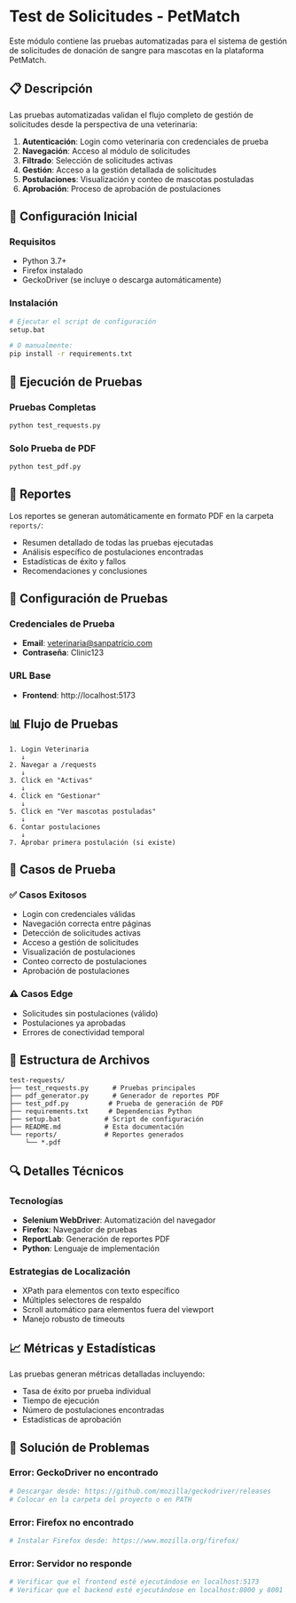 # Test de Solicitudes - PetMatch

Este módulo contiene las pruebas automatizadas para el sistema de gestión de solicitudes de donación de sangre para mascotas en la plataforma PetMatch.

## 📋 Descripción

Las pruebas automatizadas validan el flujo completo de gestión de solicitudes desde la perspectiva de una veterinaria:

1. **Autenticación**: Login como veterinaria con credenciales de prueba
2. **Navegación**: Acceso al módulo de solicitudes
3. **Filtrado**: Selección de solicitudes activas
4. **Gestión**: Acceso a la gestión detallada de solicitudes
5. **Postulaciones**: Visualización y conteo de mascotas postuladas
6. **Aprobación**: Proceso de aprobación de postulaciones

## 🚀 Configuración Inicial

### Requisitos

- Python 3.7+
- Firefox instalado
- GeckoDriver (se incluye o descarga automáticamente)

### Instalación

```bash
# Ejecutar el script de configuración
setup.bat

# O manualmente:
pip install -r requirements.txt
```

## 🧪 Ejecución de Pruebas

### Pruebas Completas

```bash
python test_requests.py
```

### Solo Prueba de PDF

```bash
python test_pdf.py
```

## 📄 Reportes

Los reportes se generan automáticamente en formato PDF en la carpeta `reports/`:

- Resumen detallado de todas las pruebas ejecutadas
- Análisis específico de postulaciones encontradas
- Estadísticas de éxito y fallos
- Recomendaciones y conclusiones

## 🔧 Configuración de Pruebas

### Credenciales de Prueba

- **Email**: veterinaria@sanpatricio.com
- **Contraseña**: Clinic123

### URL Base

- **Frontend**: http://localhost:5173

## 📊 Flujo de Pruebas

```
1. Login Veterinaria
   ↓
2. Navegar a /requests
   ↓
3. Click en "Activas"
   ↓
4. Click en "Gestionar"
   ↓
5. Click en "Ver mascotas postuladas"
   ↓
6. Contar postulaciones
   ↓
7. Aprobar primera postulación (si existe)
```

## 🎯 Casos de Prueba

### ✅ Casos Exitosos

- Login con credenciales válidas
- Navegación correcta entre páginas
- Detección de solicitudes activas
- Acceso a gestión de solicitudes
- Visualización de postulaciones
- Conteo correcto de postulaciones
- Aprobación de postulaciones

### ⚠️ Casos Edge

- Solicitudes sin postulaciones (válido)
- Postulaciones ya aprobadas
- Errores de conectividad temporal

## 📁 Estructura de Archivos

```
test-requests/
├── test_requests.py      # Pruebas principales
├── pdf_generator.py      # Generador de reportes PDF
├── test_pdf.py          # Prueba de generación de PDF
├── requirements.txt     # Dependencias Python
├── setup.bat           # Script de configuración
├── README.md           # Esta documentación
└── reports/            # Reportes generados
    └── *.pdf
```

## 🔍 Detalles Técnicos

### Tecnologías

- **Selenium WebDriver**: Automatización del navegador
- **Firefox**: Navegador de pruebas
- **ReportLab**: Generación de reportes PDF
- **Python**: Lenguaje de implementación

### Estrategias de Localización

- XPath para elementos con texto específico
- Múltiples selectores de respaldo
- Scroll automático para elementos fuera del viewport
- Manejo robusto de timeouts

## 📈 Métricas y Estadísticas

Las pruebas generan métricas detalladas incluyendo:

- Tasa de éxito por prueba individual
- Tiempo de ejecución
- Número de postulaciones encontradas
- Estadísticas de aprobación

## 🐛 Solución de Problemas

### Error: GeckoDriver no encontrado

```bash
# Descargar desde: https://github.com/mozilla/geckodriver/releases
# Colocar en la carpeta del proyecto o en PATH
```

### Error: Firefox no encontrado

```bash
# Instalar Firefox desde: https://www.mozilla.org/firefox/
```

### Error: Servidor no responde

```bash
# Verificar que el frontend esté ejecutándose en localhost:5173
# Verificar que el backend esté ejecutándose en localhost:8000 y 8001
```
